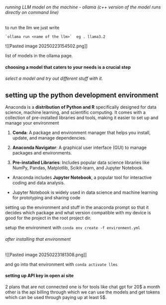 ###### running LLM model on the machine - ollama (c++ version of the model runs directly on command line)
to run the llm we just write 

	`ollama run <name of the llm>`  eg . llama3.2

![[Pasted image 20250223154502.png]]

list of models in the ollama page.
#### choosing a model that caters to your needs is a crucial step 
###### select a model and try out different stuff with it.
## setting up the python development environment
Anaconda is a **distribution of Python and R** specifically designed for data science, machine learning, and scientific computing. It comes with a collection of pre-installed libraries and tools, making it easier to set up and manage your environment
1. **Conda**: A package and environment manager that helps you install, update, and manage dependencies.
    
2. **Anaconda Navigator**: A graphical user interface (GUI) to manage packages and environments.
    
3. **Pre-installed Libraries**: Includes popular data science libraries like NumPy, Pandas, Matplotlib, Scikit-learn, and Jupyter Notebook.

- Anaconda includes **Jupyter Notebook**, a popular tool for interactive coding and data analysis.
    
- Jupyter Notebook is widely used in data science and machine learning for prototyping and sharing code

setting up the environment and stuff in the anaconda prompt so that it decides which package and what version compatible with my device is good for the project in the root project dir.

setup the environment with 
`conda env create -f environment.yml`
###### after installing that environment
![[Pasted image 20250223181308.png]]

and go into that environment with 
`conda activate llms`

#### setting up API key in open ai site 
2 plans that are not connected one is for tools like chat gpt for 20$ a month other is the api billing through which we can use the models and get tokens which can be used through paying up at least 5$.




